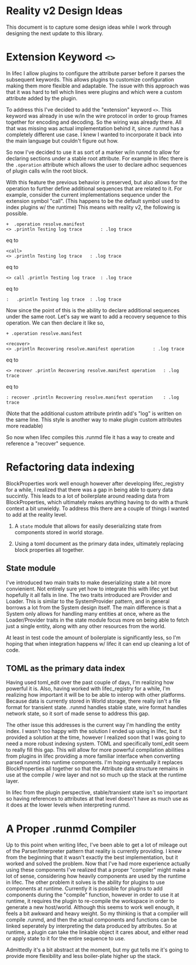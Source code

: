 # Reality v2 Design Ideas

This document is to capture some design ideas while I work through designing the next update to this library.

# Extension Keyword `<>`

In lifec I allow plugins to configure the attribute parser before it parses the subsequent keywords. This allows plugins to customize configuration making them more flexible and adaptable. The issue with 
this approach was that it was hard to tell which lines were plugins and which were a custom attribute added
by the plugin.

To address this I've decided to add the "extension" keyword `<>`. This keyword was already in use w/in
the wire protocol in order to group frames together for encoding and decoding. So the wiring was already 
there. All that was missing was actual implementation behind it, since .runmd has a completely different
use case. I knew I wanted to incorporate it back into the main language but couldn't figure out how. 

So now I've decided to use it as sort of a marker w/in runmd to allow for declaring sections under a stable
root attribute. For example in lifec there is the `.operation` attribute which allows the user to declare
adhoc sequences of plugin calls w/in the root block.

With this feature the previous behavior is preserved, but also allows for the operation to further define additional sequences that are related to it. For example, consider the current implementations sequence under the extension symbol "call". (This happens to be the default symbol used to index plugins w/ the runtime) This means with reality v2, the following is possible.


```
+  .operation resolve.manifest
<> .println Testing log trace		: .log trace
```

eq to


```
<call>
<> .println Testing log trace 	: .log trace
```

eq to


```
<> call .println Testing log trace	: .log trace
```

eq to


```
: 	.println Testing log trace	: .log trace
```

Now since the point of this is the ability to declare additional sequences under the same root. Let's say we want to add a recovery sequence to this operation. We can then declare it like so,

```
+ .operation resolve.manifest

<recover>
<> .println Recovering resolve.manifest operation		: .log trace

```

eq to 

```
<> recover .println Recovering resolve.manifest operation	: .log trace
```

eq to

```
: recover .println Recovering resolve.manifest operation	: .log trace
```

(Note that the additional custom attribute println add's "log" is written on the same line. This style is 
another way to make plugin custom attributes more readable)

So now when lifec compiles this .runmd file it has a way to create and reference a "recover" sequence.

# Refactoring data indexing

BlockProperties work well enough however after developing lifec_registry for a while, I realized that there was a gap in being able to query data succintly. This leads to a lot of boilerplate around reading data
from BlockProperties, which ultimately makes anything having to do with a thunk context a bit unwieldy. To address this there are a couple of things I wanted to add at the reality level. 

1) A `state` module that allows for easily deserializing state from components stored in world storage.

2) Using a toml document as the primary data index, ultimately replacing block properties all together. 

## State module

I've introduced two main traits to make deserializing state a bit more convienient. Not entirely sure yet how to integrate this with lifec yet but hopefully it all falls in line. The two traits introduced are Provider and Loader. 
This is similar to the SystemProvider pattern, and in general borrows a lot from the System design itself. The main difference is that a System only allows for handling many entities at once, where as the Loader/Provider traits in the
state module focus more on being able to fetch just a single entity, along with any other resources from the world. 

At least in test code the amount of boilerplate is significantly less, so I'm hoping that when integration happens w/ lifec it can end up cleaning a lot of code.


## TOML as the primary data index

Having used toml_edit over the past couple of days, I'm realizing how powerful it is. Also, having worked with lifec_registry for a while, I'm realizing how important it will be to be able to interop with other platforms.
Because data is currently stored in World storage, there really isn't a file format for transient state. .runmd handles stable state, wire format handles network state, so it sort of made sense to address this gap. 

The other issue this addresses is the current way I'm handling the entity index. I wasn't too happy with the solution I ended up using in lifec, but it provided a solution at the time, however I realized soon that I was going
to need a more robust indexing system. TOML and specifically toml_edit seem to really fill this gap. This will allow for more powerful compilation abilities from plugins in lifec providing a more familiar interface when converting parsed runmd into runtime components. I'm hoping eventually it replaces BlockProperties all together so that the Attribute data structure remains in use at the compile / wire layer and not so much up the stack at the runtime layer.

In lifec from the plugin perspective, stable/transient state isn't so important so having references to attributes at that level doesn't have as much use as it does at the lower levels when interpreting runmd.

 
# A Proper .runmd Compiler

Up to this point when writing lifec, I've been able to get a lot of mileage out of the Parser/Interpreter pattern that reality is currently providing. I knew from the beginning that it wasn't exactly the best implementation, but it worked and solved the problem. Now that I've had more experience actually using these components I've realized that a proper "compiler" might make a lot of sense, considering how heavily components are used by the runtime in lifec. The other problem it solves is the ability for plugins to use components at runtime. Currently it is possible for plugins to add components during the "compile" function, however in order to use it at runtime, it requires the plugin to re-compile the workspace in order to generate a new host/world. Although this seems to work well enough, it feels a bit awkward and heavy weight. So my thinking is that a compiler will compile .runmd, and then the actual components and functions can be linked seperately by interpreting the data produced by attributes. So at runtime, a plugin can take the linkable object it cares about, and either read or apply state to it for the entire sequence to use. 

Admittedly it's a bit abstract at the moment, but my gut tells me it's going to provide more flexibility and less boiler-plate higher up the stack.

